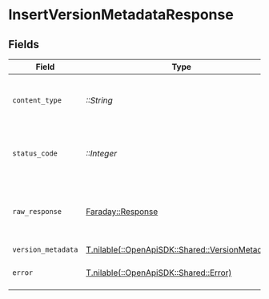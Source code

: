 # InsertVersionMetadataResponse


## Fields

| Field                                                                                      | Type                                                                                       | Required                                                                                   | Description                                                                                |
| ------------------------------------------------------------------------------------------ | ------------------------------------------------------------------------------------------ | ------------------------------------------------------------------------------------------ | ------------------------------------------------------------------------------------------ |
| `content_type`                                                                             | *::String*                                                                                 | :heavy_check_mark:                                                                         | HTTP response content type for this operation                                              |
| `status_code`                                                                              | *::Integer*                                                                                | :heavy_check_mark:                                                                         | HTTP response status code for this operation                                               |
| `raw_response`                                                                             | [Faraday::Response](https://www.rubydoc.info/gems/faraday/Faraday/Response)                | :heavy_check_mark:                                                                         | Raw HTTP response; suitable for custom response parsing                                    |
| `version_metadata`                                                                         | [T.nilable(::OpenApiSDK::Shared::VersionMetadata)](../../models/shared/versionmetadata.md) | :heavy_minus_sign:                                                                         | OK                                                                                         |
| `error`                                                                                    | [T.nilable(::OpenApiSDK::Shared::Error)](../../models/shared/error.md)                     | :heavy_minus_sign:                                                                         | Default error response                                                                     |